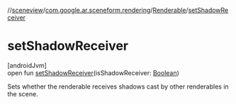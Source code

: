 //[sceneview](../../../index.md)/[com.google.ar.sceneform.rendering](../index.md)/[Renderable](index.md)/[setShadowReceiver](set-shadow-receiver.md)

# setShadowReceiver

[androidJvm]\
open fun [setShadowReceiver](set-shadow-receiver.md)(isShadowReceiver: [Boolean](https://kotlinlang.org/api/latest/jvm/stdlib/kotlin/-boolean/index.html))

Sets whether the renderable receives shadows cast by other renderables in the scene.
